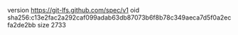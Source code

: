 version https://git-lfs.github.com/spec/v1
oid sha256:c13e2fac2a292caf099adab63db87073b6f8b78c349aeca7d5f0a2ecfa2de2bb
size 2733
